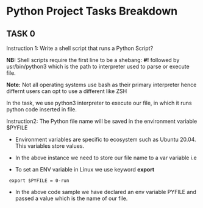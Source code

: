 # **Python Project Tasks Breakdown**

## **TASK 0**

Instruction 1: Write a shell script that runs a Python Script?

**NB:** Shell scripts require the first line to be a shebang: **#!** followed by usr/bin/python3
which is the path to interpreter used to parse or execute file.

**Note:** Not all operating systems use bash as their primary interpreter hence differnt
users can opt to use a different like ZSH

In the task, we use python3 interpreter to execute our file, in which it runs python code inserted in
file.

Instruction2: The Python file name will be saved in the environment variable $PYFILE

- Environment variables are specific to ecosystem such as Ubuntu 20.04. This variables store values.

- In the above instance we need to store our file name to a var variable i.e

- To set an ENV variable in Linux we use keyword **export**

``` export $PYFILE = 0-run```

- In the above code sample we have declared an env variable PYFILE and passed a value which is the name of our file. 


